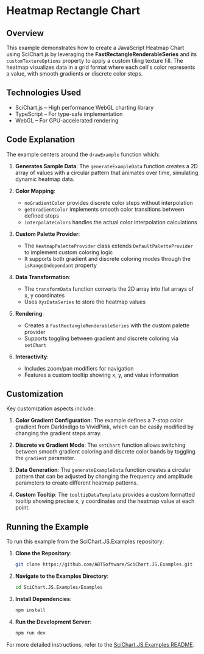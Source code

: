 # Heatmap Rectangle Chart

## Overview

This example demonstrates how to create a JavaScript Heatmap Chart using SciChart.js by leveraging the **FastRectangleRenderableSeries** and its `customTextureOptions` property to apply a custom tiling texture fill. The heatmap visualizes data in a grid format where each cell's color represents a value, with smooth gradients or discrete color steps.

## Technologies Used

- SciChart.js – High performance WebGL charting library
- TypeScript – For type-safe implementation
- WebGL – For GPU-accelerated rendering

## Code Explanation

The example centers around the `drawExample` function which:

1. **Generates Sample Data**: The `generateExampleData` function creates a 2D array of values with a circular pattern that animates over time, simulating dynamic heatmap data.

2. **Color Mapping**: 
   - `noGradientColor` provides discrete color steps without interpolation
   - `getGradientColor` implements smooth color transitions between defined stops
   - `interpolateColors` handles the actual color interpolation calculations

3. **Custom Palette Provider**: 
   - The `HeatmapPaletteProvider` class extends `DefaultPaletteProvider` to implement custom coloring logic
   - It supports both gradient and discrete coloring modes through the `isRangeIndependant` property

4. **Data Transformation**: 
   - The `transformData` function converts the 2D array into flat arrays of x, y coordinates
   - Uses `XyzDataSeries` to store the heatmap values

5. **Rendering**:
   - Creates a `FastRectangleRenderableSeries` with the custom palette provider
   - Supports toggling between gradient and discrete coloring via `setChart`

6. **Interactivity**:
   - Includes zoom/pan modifiers for navigation
   - Features a custom tooltip showing x, y, and value information

## Customization

Key customization aspects include:

1. **Color Gradient Configuration**: The example defines a 7-stop color gradient from DarkIndigo to VividPink, which can be easily modified by changing the gradient steps array.

2. **Discrete vs Gradient Mode**: The `setChart` function allows switching between smooth gradient coloring and discrete color bands by toggling the `gradient` parameter.

3. **Data Generation**: The `generateExampleData` function creates a circular pattern that can be adjusted by changing the frequency and amplitude parameters to create different heatmap patterns.

4. **Custom Tooltip**: The `tooltipDataTemplate` provides a custom formatted tooltip showing precise x, y coordinates and the heatmap value at each point.

## Running the Example

To run this example from the SciChart.JS.Examples repository:

1. **Clone the Repository**:
   ```bash
   git clone https://github.com/ABTSoftware/SciChart.JS.Examples.git
   ```

2. **Navigate to the Examples Directory**:
   ```bash
   cd SciChart.JS.Examples/Examples
   ```

3. **Install Dependencies**:
   ```bash
   npm install
   ```

4. **Run the Development Server**:
   ```bash
   npm run dev
   ```

For more detailed instructions, refer to the [SciChart.JS.Examples README](https://github.com/ABTSoftware/SciChart.JS.Examples/blob/master/README.md).